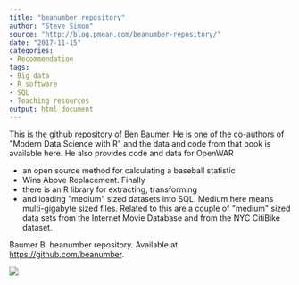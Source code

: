 ```yaml
---
title: "beanumber repository"
author: "Steve Simon"
source: "http://blog.pmean.com/beanumber-repository/"
date: "2017-11-15"
categories:
- Recommendation
tags:
- Big data
- R software
- SQL
- Teaching resources
output: html_document
---
```


This is the github repository of Ben Baumer. He is one of the co-authors
of "Modern Data Science with R" and the data and code from that book is
available here. He also provides code and data for OpenWAR
- an open
source method for calculating a baseball statistic
- Wins Above
Replacement. Finally
- there is an R library for extracting,
transforming
- and loading "medium" sized datasets into SQL. Medium here
means multi-gigabyte sized files. Related to this are a couple of
"medium" sized data sets from the Internet Movie Database and from the
NYC CitiBike dataset.

<!---More--->

Baumer B. beanumber repository. Available at
<https://github.com/beanumber>.

![](http://www.pmean.com/new-images/17/beanumber-repository01.png)




